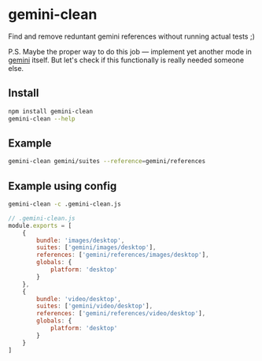 # gemini-clean
Find and remove reduntant gemini references without running actual tests ;)

P.S. Maybe the proper way to do this job — implement yet another mode in [gemini](https://github.com/gemini-testing/gemini) itself.
But let's check if this functionally is really needed someone else.

## Install
```bash
npm install gemini-clean
gemini-clean --help
```

## Example
```bash
gemini-clean gemini/suites --reference=gemini/references
```

## Example using config
```bash
gemini-clean -c .gemini-clean.js
```

```js
// .gemini-clean.js
module.exports = [
    {
        bundle: 'images/desktop',
        suites: ['gemini/images/desktop'],
        references: ['gemini/references/images/desktop'],
        globals: {
            platform: 'desktop'
        }
    },
    {
        bundle: 'video/desktop',
        suites: ['gemini/video/desktop'],
        references: ['gemini/references/video/desktop'],
        globals: {
            platform: 'desktop'
        }
    }
]
```
